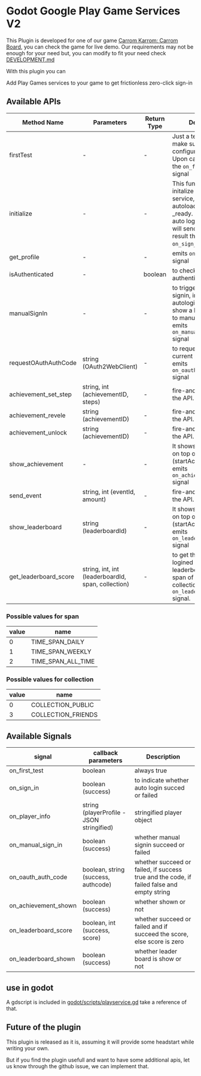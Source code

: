 # Godot Google Play Game Services V2

This Plugin is developed for one of our game [Carrom Karrom: Carrom Board](https://play.google.com/store/apps/details?id=com.bloggernepal.carrom), you can check the game for live demo. Our requirements may not be enough for your need but, you can modify to fit your need check [DEVELOPMENT.md](DEVELOPMENT.md)

With this plugin you can

Add Play Games services to your game to get frictionless zero-click sign-in

## Available APIs

| Method Name | Parameters | Return Type | Description                                           |
|-------------|------------|-------------|-------------------------------------------------------|
| firstTest   | -          | -           | Just a test function to make sure the plugin is configured correctly. Upon called this emitts the `on_first_test` signal  |
| initialize   | -          | -           | This function is used to initalize the play service, place it on autoload and call on _ready. It will try to auto login the user. It will send the auto login result through  the `on_sign_in` signal  |
| get_profile   | -          | -           | emits `on_player_info` signal  |
| isAuthenticated   | -          | boolean           | to check if user is authenticated  |
| manualSignIn   | -          | -           | to trigger manual signin, in case autologin is failed, show a button to user to manually singin. emits `on_manual_sign_in` signal |
| requestOAuthAuthCode   | string (OAuth2WebClient)          | -           | to request authcode for current loggined user. emits `on_oauth_auth_code` signal  |
| achievement_set_step   | string, int (achievementID, steps)          | -           | fire-and-forget form of the API.  |
| achievement_revele   | string (achievementID)          | -           | fire-and-forget form of the API.  |
| achievement_unlock   | string (achievementID)          | -           | fire-and-forget form of the API.  |
| show_achievement   | -         | -           | It shows achievements on top of the game, (startActivityForResult). emits `on_achievement_shown` signal  |
| send_event   | string, int (eventId, amount)          | -           | fire-and-forget form of the API.  |
| show_leaderboard   | string (leaderboardId)         | -           | It shows leaderboard on top of the game, (startActivityForResult). emits `on_leaderboard_shown` signal  |
| get_leaderboard_score   | string, int, int (leaderboardId, span, collection)         | -           | to get the score of the logined player in that leaderboard for that span of time and that collection. emits `on_leaderboard_shown` signal.   |


### Possible values for span
| value       | name                    |
|-------------|-------------------------|
| 0           | TIME_SPAN_DAILY         | 
| 1           | TIME_SPAN_WEEKLY        | 
| 2           | TIME_SPAN_ALL_TIME      | 


### Possible values for collection
| value       | name                    |
|-------------|-------------------------|
| 0           | COLLECTION_PUBLIC         | 
| 3           | COLLECTION_FRIENDS        | 


## Available Signals
| signal | callback parameters | Description |
|--------|---------------------|-------------|
| on_first_test | boolean | always true |
| on_sign_in | boolean (success) | to indicate whether auto login succed or failed |
| on_player_info | string (playerProfile - JSON stringified) | stringified player object |
| on_manual_sign_in | boolean (success) | whether manual signin succeed or failed |
| on_oauth_auth_code | boolean, string (success, authcode) | whether succeed or failed, if success true and the code, if failed false and empty string |
| on_achievement_shown | boolean (success) | whether shown or not |
| on_leaderboard_score | boolean, int (success, score) | whether succeed or failed and if succeed the score, else score is zero |
| on_leaderboard_shown | boolean (success) | whether leader board is show or not |

## use in godot
A gdscript is included in [godot/scripts/playservice.gd](godot/scripts/playservice.gd) take a reference of that.

## Future of the plugin
This plugin is released as it is, assuming it will provide some headstart while writing your own.

But if you find the plugin usefull and want to have some additional apis, let us know through the github issue, we can implement that.